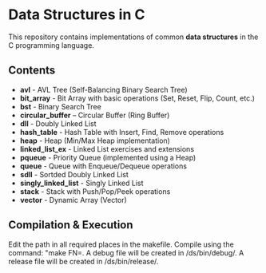 # Data Structures in C
This repository contains implementations of common **data structures** in the C programming language.

## Contents
- **avl** - AVL Tree (Self-Balancing Binary Search Tree)  
- **bit_array** - Bit Array with basic operations (Set, Reset, Flip, Count, etc.)  
- **bst** - Binary Search Tree  
- **circular_buffer** – Circular Buffer (Ring Buffer)  
- **dll** - Doubly Linked List  
- **hash_table** - Hash Table with Insert, Find, Remove operations  
- **heap** - Heap (Min/Max Heap implementation)  
- **linked_list_ex** - Linked List exercises and extensions  
- **pqueue** - Priority Queue (implemented using a Heap)  
- **queue** - Queue with Enqueue/Dequeue operations  
- **sdll** - Sortded Doubly Linked List  
- **singly_linked_list** - Singly Linked List  
- **stack** - Stack with Push/Pop/Peek operations  
- **vector** - Dynamic Array (Vector)  

## Compilation & Execution
Edit the path in all required places in the makefile.
Compile using the command: "make FN=<filename>.
A debug file will be created in /ds/bin/debug/<filename>.
A release file will be created in /ds/bin/release/<filename>.

